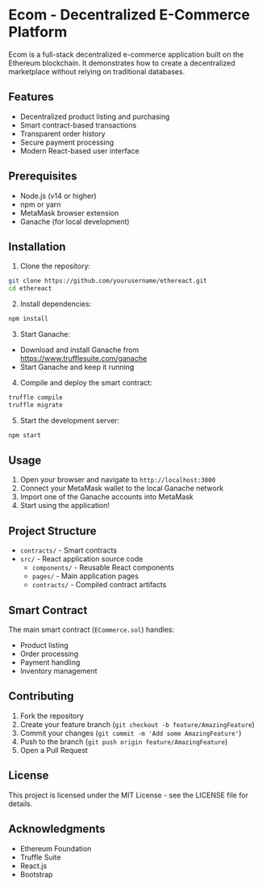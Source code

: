 # Ecom - Decentralized E-Commerce Platform

Ecom is a full-stack decentralized e-commerce application built on the Ethereum blockchain. It demonstrates how to create a decentralized marketplace without relying on traditional databases.

## Features

- Decentralized product listing and purchasing
- Smart contract-based transactions
- Transparent order history
- Secure payment processing
- Modern React-based user interface

## Prerequisites

- Node.js (v14 or higher)
- npm or yarn
- MetaMask browser extension
- Ganache (for local development)

## Installation

1. Clone the repository:
```bash
git clone https://github.com/yourusername/ethereact.git
cd ethereact
```

2. Install dependencies:
```bash
npm install
```

3. Start Ganache:
- Download and install Ganache from https://www.trufflesuite.com/ganache
- Start Ganache and keep it running

4. Compile and deploy the smart contract:
```bash
truffle compile
truffle migrate
```

5. Start the development server:
```bash
npm start
```

## Usage

1. Open your browser and navigate to `http://localhost:3000`
2. Connect your MetaMask wallet to the local Ganache network
3. Import one of the Ganache accounts into MetaMask
4. Start using the application!

## Project Structure

- `contracts/` - Smart contracts
- `src/` - React application source code
  - `components/` - Reusable React components
  - `pages/` - Main application pages
  - `contracts/` - Compiled contract artifacts

## Smart Contract

The main smart contract (`ECommerce.sol`) handles:
- Product listing
- Order processing
- Payment handling
- Inventory management

## Contributing

1. Fork the repository
2. Create your feature branch (`git checkout -b feature/AmazingFeature`)
3. Commit your changes (`git commit -m 'Add some AmazingFeature'`)
4. Push to the branch (`git push origin feature/AmazingFeature`)
5. Open a Pull Request

## License

This project is licensed under the MIT License - see the LICENSE file for details.

## Acknowledgments

- Ethereum Foundation
- Truffle Suite
- React.js
- Bootstrap 
